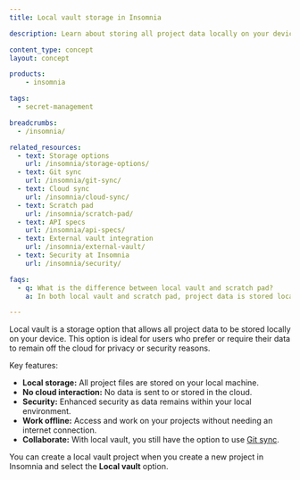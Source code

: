 ```yaml
---
title: Local vault storage in Insomnia

description: Learn about storing all project data locally on your device with local vault.

content_type: concept
layout: concept

products:
    - insomnia

tags:
  - secret-management

breadcrumbs:
  - /insomnia/

related_resources:
  - text: Storage options
    url: /insomnia/storage-options/
  - text: Git sync
    url: /insomnia/git-sync/
  - text: Cloud sync
    url: /insomnia/cloud-sync/
  - text: Scratch pad
    url: /insomnia/scratch-pad/
  - text: API specs
    url: /insomnia/api-specs/
  - text: External vault integration
    url: /insomnia/external-vault/
  - text: Security at Insomnia
    url: /insomnia/security/

faqs:
  - q: What is the difference between local vault and scratch pad?
    a: In both local vault and scratch pad, project data is stored locally. With local vault, you can also use git sync. In scratch pad, all data is stored locally, so it is best suited for individual developers who aren't working as part of a team.

---
```


Local vault is a storage option that allows all project data to be stored locally on your device.
This option is ideal for users who prefer or require their data to remain off the cloud for privacy or security reasons.

Key features:
* **Local storage:** All project files are stored on your local machine.
* **No cloud interaction:** No data is sent to or stored in the cloud.
* **Security:** Enhanced security as data remains within your local environment.
* **Work offline:** Access and work on your projects without needing an internet connection.
* **Collaborate:** With local vault, you still have the option to use [Git sync](/insomnia/git-sync/).

You can create a local vault project when you create a new project in Insomnia and select the **Local vault** option.